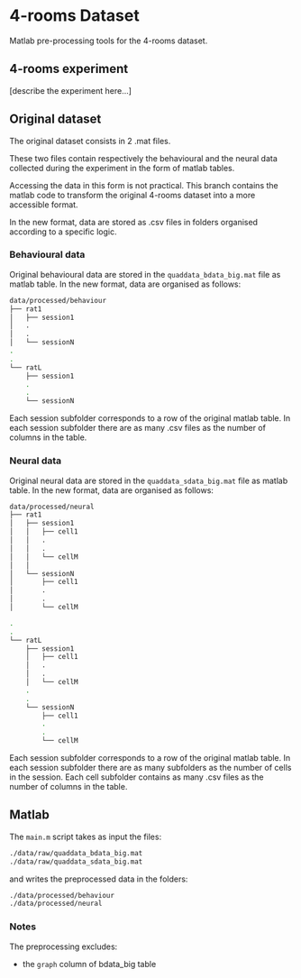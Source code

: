 # 4-rooms Dataset

Matlab pre-processing tools for the 4-rooms dataset.

## 4-rooms experiment

[describe the experiment here...]

## Original dataset

The original dataset consists in 2 .mat files. 

These two files contain respectively the behavioural and the neural data collected during the experiment in the form of matlab tables. 

Accessing the data in this form is not practical. This branch contains the matlab code to transform the original 4-rooms dataset into a more accessible format. 

In the new format, data are stored as .csv files in folders organised according to a specific logic.

### Behavioural data

Original behavioural data are stored in the `quaddata_bdata_big.mat` file as matlab table. In the new format, data are organised as follows:

```bash
data/processed/behaviour
├── rat1
│   ├── session1
│   .
│   .
│   └── sessionN
.
.
└── ratL
    ├── session1
    .
    .
    └── sessionN
```
Each session subfolder corresponds to a row of the original matlab table. In each session subfolder there are as many .csv files as the number of columns in the table.

### Neural data

Original neural data are stored in the `quaddata_sdata_big.mat` file as matlab table. In the new format, data are organised as follows:

```bash
data/processed/neural
├── rat1
│   ├── session1
│   │   ├── cell1
│   │   .
│   │   .
│   │   └── cellM
│   │
│   └── sessionN
│       ├── cell1
│       .
│       .
│       └── cellM

.
.
└── ratL
    ├── session1
    │   ├── cell1
    │   .
    │   .
    │   └── cellM
    .
    .
    └── sessionN
        ├── cell1
        .
        .
        └── cellM
```

Each session subfolder corresponds to a row of the original matlab table. In each session subfolder there are as many subfolders as the number of cells in the session. Each cell subfolder contains as many .csv files as the number of columns in the table.


## Matlab

The `main.m` script takes as input the files:

```bash
./data/raw/quaddata_bdata_big.mat
./data/raw/quaddata_sdata_big.mat
```

and writes the preprocessed data in the folders:

```bash
./data/processed/behaviour
./data/processed/neural
```

### Notes

The preprocessing excludes:
- the `graph` column of bdata_big table


